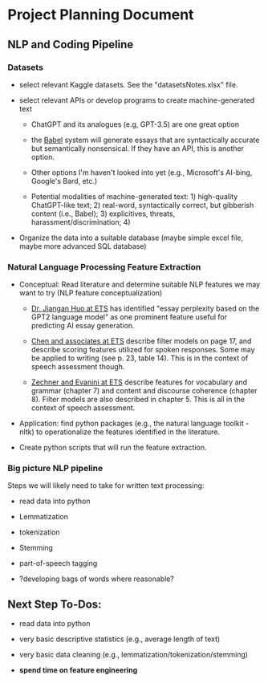 # Project Planning Document

## NLP and Coding Pipeline

### Datasets

- select relevant Kaggle datasets. See the "datasetsNotes.xlsx" file.

- select relevant APIs or develop programs to create machine-generated text

    - ChatGPT and its analogues (e.g, GPT-3.5) are one great option

    - the [Babel](https://lesperelman.com/writing-assessment-robo-grading/babel-generator/) system will generate essays that are syntactically accurate but semantically nonsensical. If they have an API, this is another option. 

    - Other options I'm haven't looked into yet (e.g., Microsoft's AI-bing, Google's Bard, etc.)
    
    - Potential modalities of machine-generated text: 1) high-quality ChatGPT-like text; 2) real-word, syntactically correct, but gibberish content (i.e., Babel); 3) explicitives, threats, harassment/discrimination; 4) 

- Organize the data into a suitable database (maybe simple excel file, maybe more advanced SQL database)

### Natural Language Processing Feature Extraction

- Conceptual: Read literature and determine suitable NLP features we may want to try (NLP feature conceptualization)

    - [Dr. Jiangan Huo at ETS](https://www.linkedin.com/pulse/detecting-chatgpt-generated-essays-high-stakes-applications-hao/?trackingId=weuMN%2FEBRM2p6Rz%2Fc8Bohg%3D%3D) has identified "essay perplexity based on the GPT2 language model" as one prominent feature useful for predicting AI essay generation. 

    - [Chen and associates at ETS](http://onlinelibrary.wiley.com/doi/abs/10.1002/ets2.12198) describe filter models on page 17, and describe scoring features utilized for spoken responses. Some may be applied to writing (see p. 23, table 14). This is in the context of speech assessment though.

    - [Zechner and Evanini at ETS](https://www.routledge.com/Automated-Speaking-Assessment-Using-Language-Technologies-to-Score-Spontaneous/Zechner-Evanini/p/book/9781138056879) describe features for vocabulary and grammar (chapter 7) and content and discourse coherence (chapter 8). Filter models are also described in chapter 5. This is all in the context of speech assessment.

- Application: find python packages (e.g., the natural language toolkit - nltk) to operationalize the features identified in the literature.

- Create python scripts that will run the feature extraction. 

### Big picture NLP pipeline

Steps we will likely need to take for written text processing:

- read data into python

- Lemmatization

- tokenization 

- Stemming

- part-of-speech tagging

- ?developing bags of words where reasonable?

## Next Step To-Dos:

- read data into python

- very basic descriptive statistics (e.g., average length of text)

- very basic data cleaning (e.g., lemmatization/tokenization/stemming)

- **spend time on feature engineering**
